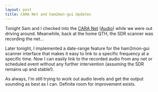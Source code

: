```yaml
---
layout: post
title: CARA Net and ham2mon-gui Updates
---
```


Tonight Sam and I checked into the [CARA Net](http://n7ei.org)
([Audio](http://sdrock.0x26.net:8080/?freq=146.880&start=2020-12-15T19:00:00-08:00&end=2020-12-15T19:45:00-08:00))
while we were out driving around. Meanwhile, back at the home QTH, the SDR scanner was recording
the net...

Later tonight, I implemented a date-range feature for the ham2mon-gui scanner interface that
makes it easy to link to a specific frequency at a specific time. Now I can easily link to
the recorded audio from any net or scheduled event without any further intervention
(assuming the SDR remains up and stable!).

As always, I'm still trying to work out audio levels and get the output sounding as best as I
can. Definite room for improvement exists.
